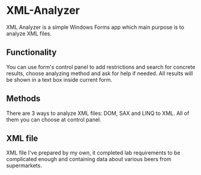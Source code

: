 # XML-Analyzer
XML Analyzer is a simple Windows Forms app which main purpose is to analyze XML files.

## Functionality
You can use form's control panel to add restrictions and search for concrete results, choose analyzing method and ask for help if needed.
All results will be shown in a text box inside current form.

## Methods
There are 3 ways to analyze XML files: DOM, SAX and LINQ to XML. All of them you can choose at control panel.

## XML file
XML file I've prepared by my own, it completed lab requirements to be complicated enough and containing data about various beers from supermarkets.
